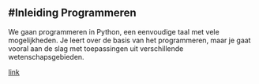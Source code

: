 #Inleiding Programmeren
---
We gaan programmeren in Python, een eenvoudige taal met vele mogelijkheden. 
Je leert over de basis van het programmeren, maar je gaat vooral aan de slag 
met toepassingen uit verschillende wetenschapsgebieden.

[link](https://progbg.mprog.nl/syllabus)
